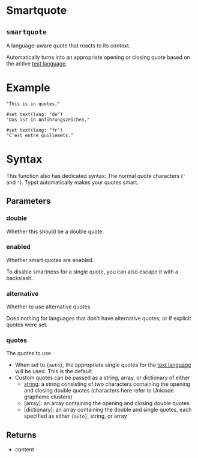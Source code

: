# Smartquote

## `smartquote`

A language-aware quote that reacts to its context.

Automatically turns into an appropriate opening or closing quote based on
the active [text language]($text.lang).

# Example
```example
"This is in quotes."

#set text(lang: "de")
"Das ist in Anführungszeichen."

#set text(lang: "fr")
"C'est entre guillemets."
```

# Syntax
This function also has dedicated syntax: The normal quote characters
(`'` and `"`). Typst automatically makes your quotes smart.

## Parameters

### double 

Whether this should be a double quote.

### enabled 

Whether smart quotes are enabled.

To disable smartness for a single quote, you can also escape it with a
backslash.



### alternative 

Whether to use alternative quotes.

Does nothing for languages that don't have alternative quotes, or if
explicit quotes were set.



### quotes 

The quotes to use.

- When set to `{auto}`, the appropriate single quotes for the
  [text language]($text.lang) will be used. This is the default.
- Custom quotes can be passed as a string, array, or dictionary of either
  - [string]($str): a string consisting of two characters containing the
    opening and closing double quotes (characters here refer to Unicode
    grapheme clusters)
  - [array]: an array containing the opening and closing double quotes
  - [dictionary]: an array containing the double and single quotes, each
    specified as either `{auto}`, string, or array



## Returns

- content

